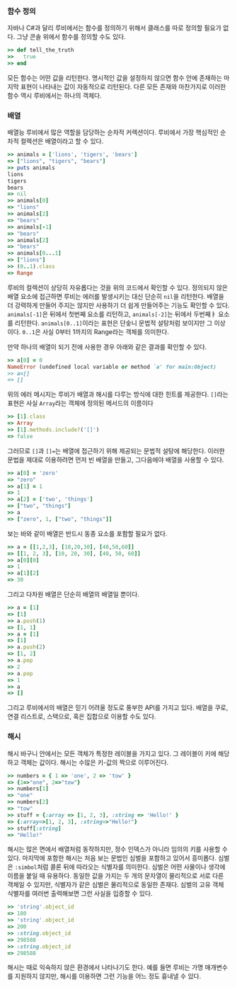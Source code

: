 ### 함수 정의

자바나 C#과 달리 루비에서는 함수를 정의하기 위해서 클래스를 따로 정의할 필요가 없다. 그냥 콘솔 위에서 함수를 정의할 수도 있다.

```ruby
>> def tell_the_truth
>>   true
>> end
```

모든 함수는 어떤 값을 리턴한다. 명시적인 값을 설정하지 않으면 함수 안에 존재하는 마지막 표현이 나타내는 값이 자동적으로 리턴된다. 다른 모든 존재와 마찬가지로 이러한 함수 역시 루비에서는 하나의 객체다.



### 배열

배열능 루비에서 많은 역할을 담당하는 순차적 커렉션이다. 루비에서 가장 핵심적인 순차적 컬렉션은 배열이라고 할 수 있다.

```ruby
>> animals = ['lions', 'tigers', 'bears']
=> ["lions", "tigers", "bears"]
>> puts animals
lions
tigers
bears
=> nil
>> animals[0]
=> "lions"
>> animals[2]
=> "bears"
>> animals[-1]
=> "bears"
>> animals[2]
=> "bears"
>> animals[0...1]
=> ["lions"]
>> (0..1).class
=> Range
```

루비의 컬렉션이 상당히 자유롭다는 것을 위의 코드에서 확인할 수 있다. 정의되지 않은 배열 요소에 접근하면 루비는 에러를 발생시키는 대신 단순히 `nil`을 리턴한다. 배열을 더 강력하게 만들어 주지는 않지만 사용하기 더 쉽게 만들어주는 기능도 확인할 수 있다. `animals[-1]`은 뒤에서 첫번째 요소를 리턴하고, `animals[-2]`는 뒤에서 두번째ㅑ 요소를 리턴한다. `animals[0..1]`이라는 표현은 단숳니 문법적 설탕처럼 보이지만 그 이상이다. `0..1`은 사실 0부터 1까지의 Range라는 객체를 의미한다.

만약 하나의 배열이 되기 전에 사용한 경우 아래와 같은 결과를 확인할 수 있다.

```ruby
>> a[0] = 0
NameError (undefined local variable or method `a' for main:Object)
>> a=[]
=> []
```

위의 에러 메시지는 루비가 배열과 해시를 다루는 방식에 대한 힌트를 제공한다. `[]`라는 표현은 사실 `Array`라는 객체에 정의된 메서드의 이름이다

```ruby
>> [1].class
=> Array
>> [1].methods.include?('[]')
=> false
```

그러므로 `[]`과 `[]=`는 배열에 접근하기 위해 제공되는 문법적 설탕에 해당한다. 이러한 문법을 제대로 이용하려면 먼저 빈 배열을 만들고, 그다음에야 배열을 사용할 수 있다.

```ruby
>> a[0] = 'zero'
=> "zero"
>> a[1] = 1
=> 1
>> a[2] = ['two', 'things']
=> ["two", "things"]
>> a
=> ["zero", 1, ["two", "things"]]
```

보는 바와 같이 배열은 반드시 동종 요소를 포함할 필요가 없다.

```ruby
>> a = [[1,2,3], [10,20,30], [40,50,60]]
=> [[1, 2, 3], [10, 20, 30], [40, 50, 60]]
>> a[0][0]
=> 1
>> a[1][2]
=> 30
```

그리고 다차원 배열은 단순히 배열의 배열일 뿐이다.

```ruby
>> a = [1]
=> [1]
>> a.push(1)
=> [1, 1]
>> a = [1]
=> [1]
>> a.push(2)
=> [1, 2]
>> a.pop
=> 2
>> a.pop
=> 1
>> a
=> []
```

그리고 루비에서의 배열은 믿기 어려울 정도로 풍부한 API를 가지고 있다. 배열을 쿠로, 연결 리스트로, 스택으로, 혹은 집합으로 이용할 수도 있다.



### 해시

해시 바구니 안에서는 모든 객체가 특정한 레이블을 가지고 있다. 그 레이블이 키에 해당하고 객체는 값이다. 해시는 수많은 키-값의 짝으로 이루어진다.

```ruby
>> numbers = { 1 => 'one', 2 => 'tow' }
=> {1=>"one", 2=>"tow"}
>> numbers[1]
=> "one"
>> numbers[2]
=> "tow"
>> stuff = {:array => [1, 2, 3], :string => 'Hello!' }
=> {:array=>[1, 2, 3], :string=>"Hello!"}
>> stuff[:string]
=> "Hello!"
```

해시는 많은 면에서 배열처럼 동작하지만, 정수 인덱스가 아니라 임의의 키를 사용할 수 있다. 마지막에 포함한 해시는 처음 보는 문법인 심벌을 포함하고 있어서 흥미롭다. 심벌은 `:simbol`처럼 콜론 뒤에 따라오는 식별자를 의미한다. 심벌은 어떤 사물이나 생각에 이름을 붙일 때 유용하다. 동일한 값을 가지는 두 개의 문자열이 물리적으로 서로 다른 객체일 수 있지만, 식별자가 같은 심벌은 물리적으로 동일한 존재다. 심벌의 고유 객체 식별자를 여러번 출력해보면 그런 사실을 입증할 수 있다.

```ruby
>> 'string'.object_id
=> 180
>> 'string'.object_id
=> 200
>> :string.object_id
=> 298588
>> :string.object_id
=> 298588
```

해시는 때로 익숙하지 않은 환경에서 나타나기도 한다. 예를 들면 루비는 가명 매개변수를 지원하지 않지만, 해시를 이용하면 그런 기능을 어느 정도 흉내낼 수 있다.
